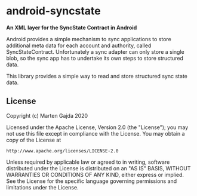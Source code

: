 # android-syncstate

__An XML layer for the SyncState Contract in Android__


Android provides a simple mechanism to sync applications to store additional meta data for each account and authority, called SyncStateContract. Unfortunately a sync adapter can only store a single blob, so the sync app has to undertake its own steps to store structured data.

This library provides a simple way to read and store structured sync state data.


## License

Copyright (c) Marten Gajda 2020


Licensed under the Apache License, Version 2.0 (the "License");
you may not use this file except in compliance with the License.
You may obtain a copy of the License at

    http://www.apache.org/licenses/LICENSE-2.0

Unless required by applicable law or agreed to in writing, software
distributed under the License is distributed on an "AS IS" BASIS,
WITHOUT WARRANTIES OR CONDITIONS OF ANY KIND, either express or implied.
See the License for the specific language governing permissions and
limitations under the License.

